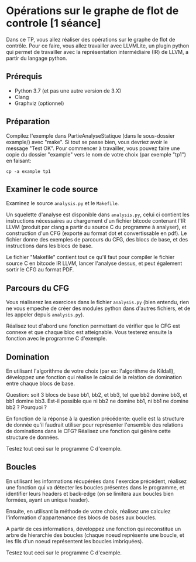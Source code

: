 # Opérations sur le graphe de flot de controle [1 séance]

Dans ce TP, vous allez réaliser des opérations sur le graphe de flot de
contrôle. Pour ce faire, vous allez travailler avec LLVMLite, un plugin
python qui permet de travailler avec la représentation intermédiaire (IR) de
LLVM, a partir du langage python. 

## Prérequis
 * Python 3.7 (et pas une autre version de 3.X)
 * Clang
 * Graphviz (optionnel)

## Préparation

Compilez l'exemple dans PartieAnalyseStatique
(dans le sous-dossier example/) avec "make". 
Si tout se passe bien, vous devriez avoir le message "Test OK".
Pour commencer à travailler, vous pouvez faire une copie du dossier "example"
vers le nom de votre choix (par exemple "tp1") en faisant:

```
cp -a example tp1
``` 

## Examiner le code source

Examinez le source `analysis.py` et le `Makefile`.

Un squelette d'analyse est disponible dans `analysis.py`, celui ci contient les
instructions nécessaires au chargement d'un fichier bitcode contenant l'IR LLVM
(produit par clang a partir du source C du programme à analyser), et
construction d'un CFG (exporté au format dot et convertissable en pdf). Le
fichier donne des exemples de parcours du CFG, des blocs de base, et des
instructions dans les blocs de base.


Le fichier "Makefile" contient tout ce qu'il faut pour compiler le fichier source C
en bitcode IR LLVM, lancer l'analyse dessus, et peut également sortir le CFG au format
PDF.

## Parcours du CFG

Vous réaliserez les exercices dans le fichier `analysis.py` (bien entendu, rien ne vous empeche
de créer des modules python dans d'autres fichiers, et de les appeler depuis `analysis.py`).

Réalisez tout d'abord une fonction permettant de vérifier que le CFG est connexe et que chaque
bloc est atteignable. Vous testerez ensuite la fonction avec le programme C d'exemple. 

## Domination

En utilisant l'algorithme de votre choix (par ex: l'algorithme de Kildall),
développez une fonction qui réalise le calcul de la relation de domination
entre chaque blocs de base. 

Question: soit 3 blocs de base bb1, bb2, et bb3, tel que bb2 domine bb3, et bb1 domine bb3.
Est-il possible que ni bb2 ne domine bb1, ni bb1 ne domine bb2 ? Pourquoi ? 

En fonction de la réponse à la question précédente: quelle est la structure de donnée qu'il faudrait
utiliser pour représenter l'ensemble des relations de dominations dans le CFG? Réalisez une fonction
qui génère cette structure de données.

Testez tout ceci sur le programme C d'exemple.

## Boucles 

En utilisant les informations récupérées dans l'exercice précédent, réalisez une fonction qui va détecter
les boucles présentes dans le programme, et identifier leurs headers et back-edge (on se limitera aux
boucles bien formées, ayant un unique header). 

Ensuite, en utilisant la méthode de votre choix, réalisez une calculez
l'information d'appartenance des blocs de bases aux boucles. 

A partir de ces informations, développez une fonction qui reconstitue un arbre de hierarchie des boucles
(chaque noeud représente une boucle, et les fils d'un noeud représentent les boucles imbriquées).

Testez tout ceci sur le programme C d'exemple.
